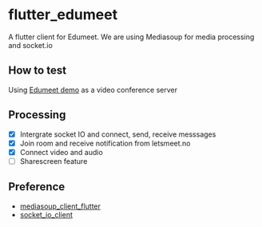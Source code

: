 # flutter_edumeet

A flutter client for Edumeet.
We are using Mediasoup for media processing and socket.io

## How to test
Using [Edumeet demo](https://letsmeet.no) as a video conference server

## Processing
- [x] Intergrate socket IO and connect, send, receive messsages
- [x] Join room and receive notification from letsmeet.no
- [x] Connect video and audio
- [ ] Sharescreen feature

## Preference
- [mediasoup_client_flutter](https://pub.dev/packages/mediasoup_client_flutter)
- [socket_io_client](https://pub.dev/packages/socket_io_client)
